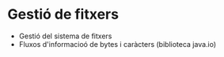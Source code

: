 # Gestió de fitxers

* Gestió del sistema de fitxers
* Fluxos d'informacioó de bytes i caràcters (biblioteca java.io)
